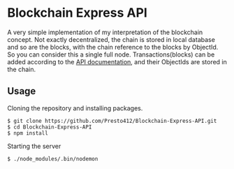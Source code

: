 # Blockchain Express API

A very simple implementation of my interpretation of the blockchain concept. Not exactly decentralized, the chain is stored in local database and so are the blocks, with the chain reference to the blocks by ObjectId. So you can consider this a single full node. Transactions(blocks) can be added according to the [API documentation](https://github.com/Presto412/Blockchain-Express-API/blob/master/API.md), and their ObjectIds are stored in the chain. 

## Usage
 Cloning the repository and installing packages.
```shell
$ git clone https://github.com/Presto412/Blockchain-Express-API.git
$ cd Blockchain-Express-API
$ npm install
```
Starting the server
```shell
$ ./node_modules/.bin/nodemon
```
